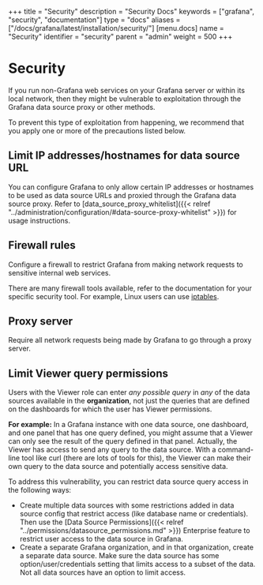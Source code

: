 +++
title = "Security"
description = "Security Docs"
keywords = ["grafana", "security", "documentation"]
type = "docs"
aliases = ["/docs/grafana/latest/installation/security/"]
[menu.docs]
name = "Security"
identifier = "security"
parent = "admin"
weight = 500
+++

# Security

If you run non-Grafana web services on your Grafana server or within its local network, then they might be vulnerable to exploitation through the Grafana data source proxy or other methods.

To prevent this type of exploitation from happening, we recommend that you apply one or more of the precautions listed below.

## Limit IP addresses/hostnames for data source URL

You can configure Grafana to only allow certain IP addresses or hostnames to be used as data source URLs and proxied through the Grafana data source proxy. Refer to [data_source_proxy_whitelist]({{< relref "../administration/configuration/#data-source-proxy-whitelist" >}}) for usage instructions.

## Firewall rules

Configure a firewall to restrict Grafana from making network requests to sensitive internal web services. 

There are many firewall tools available, refer to the documentation for your specific security tool. For example, Linux users can use [iptables](https://en.wikipedia.org/wiki/Iptables).

## Proxy server

Require all network requests being made by Grafana to go through a proxy server.

## Limit Viewer query permissions

Users with the Viewer role can enter *any possible query* in *any* of the data sources available in the **organization**, not just the queries that are defined on the dashboards for which the user has Viewer permissions.

**For example:** In a Grafana instance with one data source, one dashboard, and one panel that has one query defined, you might assume that a Viewer can only see the result of the query defined in that panel. Actually, the Viewer has access to send any query to the data source. With a command-line tool like curl (there are lots of tools for this), the Viewer can make their own query to the data source and potentially access sensitive data.

To address this vulnerability, you can restrict data source query access in the following ways:

- Create multiple data sources with some restrictions added in data source config that restrict access (like database name or credentials). Then use the [Data Source Permissions]({{< relref "../permissions/datasource_permissions.md" >}}) Enterprise feature to restrict user access to the data source in Grafana.
- Create a separate Grafana organization, and in that organization, create a separate data source. Make sure the data source has some option/user/credentials setting that limits access to a subset of the data. Not all data sources have an option to limit access.
